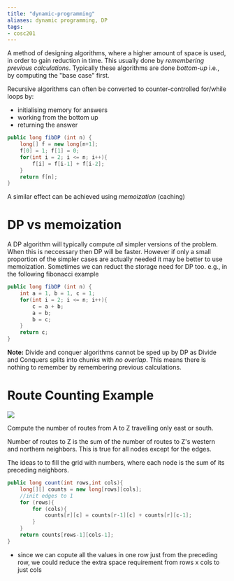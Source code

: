 ```yaml
---
title: "dynamic-programming"
aliases: dynamic programming, DP
tags: 
- cosc201
---
```


A method of designing algorithms, where a higher amount of space is used, in order to gain reduction in time. This usually done by *remembering previous calculations*. Typically these algorithms are done *bottom-up* i.e., by computing the "base case" first. 

Recursive algorithms can often be converted to counter-controlled for/while loops by:
- initialising memory for answers
- working from the bottom up
- returning the answer

```java
public long fibDP (int n) {
	long[] f = new long[n+1];
	f[0] = 1; f[1] = 0;
	for(int i = 2; i <= n; i++){
		f[i] = f[i-1] + f[i-2];
	}
	return f[n];
}
```
A similar effect can be achieved using *memoization* (caching)

# DP vs memoization
A DP algorithm will typically compute *all* simpler versions of the problem. When this is neccessary then DP will be faster. However if only a small proportion of the simpler cases are actually needed it may be better to use memoization. Sometimes we can reduct the storage need for DP too. e.g., in the following fibonacci example

```java
public long fibDP (int n) {
	int a = 1, b = 1, c = 1;
	for(int i = 2; i <= n; i++){
		c = a + b;
		a = b;
		b = c;
	}
	return c;
}
```

**Note:** Divide and conquer algorithms cannot be sped up by DP as Divide and Conquers splits into chunks with *no overlap*. This means there is nothing to remember by remembering previous calculations.

# Route Counting Example

![](https://i.imgur.com/AKl2fY5.png)

Compute the number of routes from A to Z travelling only east or south.

Number of routes to Z is the sum of the number of routes to Z's western and northern neighbors. This is true for all nodes except for the edges.

The ideas to to fill the grid with numbers, where each node is the sum of its preceding neighbors. 

```java
public long count(int rows,int cols){
	long[][] counts = new long[rows][cols];
	//init edges to 1
	for (rows){
		for (cols){
			counts[r][c] = counts[r-1][c] + counts[r][c-1];
		}
	}
	return counts[rows-1][cols-1];
}
```

- since we can copute all the values in one row just from the preceding row, we could reduce the extra space requirement from rows x cols to just cols